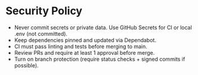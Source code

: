 
# Security Policy

- Never commit secrets or private data. Use GitHub Secrets for CI or local .env (not committed).
- Keep dependencies pinned and updated via Dependabot.
- CI must pass linting and tests before merging to main.
- Review PRs and require at least 1 approval before merge.
- Turn on branch protection (require status checks + signed commits if possible).
